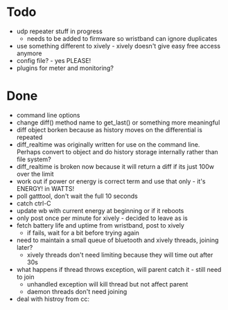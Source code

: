 # Todo

* udp repeater stuff in progress
    * needs to be added to firmware so wristband can ignore duplicates
* use something different to xively - xively doesn't give easy free access
 anymore
* config file? - yes PLEASE!
* plugins for meter and monitoring?

# Done

* command line options
* change diff() method name to get_last() or something more meaningful
* diff object borken because as history moves on the differential is repeated
* diff_realtime was originally written for use on the command line. Perhaps
 convert to object and do history storage internally rather than file system?
* diff_realtime is broken now because it will return a diff if its just 100w
 over the limit
* work out if power or energy is correct term and use that only - it's ENERGY!
 in WATTS!
* poll gatttool, don't wait the full 10 seconds
* catch ctrl-C
* update wb with current energy at beginning or if it reboots
* only post once per minute for xively - decided to leave as is
* fetch battery life and uptime from wristband, post to xively
    * if fails, wait for a bit before trying again
* need to maintain a small queue of bluetooth and xively threads, joining later?
    * xively threads don't need limiting because they will time out after 30s
* what happens if thread throws exception, will parent catch it - still need to
  join
    * unhandled exception will kill thread but not affect parent
    * daemon threads don't need joining
* deal with histroy from cc:
